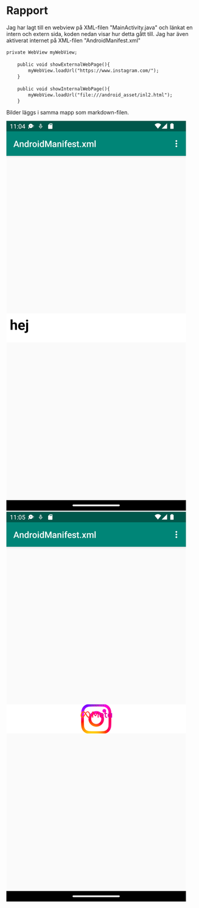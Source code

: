 
# Rapport

Jag har lagt till en webview på XML-filen "MainActivity.java" och länkat en intern och extern sida, koden nedan visar hur detta gått till. Jag har även aktiverat internet på XML-filen "AndroidManifest.xml"
```
private WebView myWebView;

    public void showExternalWebPage(){
        myWebView.loadUrl("https://www.instagram.com/");
    }

    public void showInternalWebPage(){
        myWebView.loadUrl("file:///android_asset/inl2.html");
    }

```

Bilder läggs i samma mapp som markdown-filen.

![](Screenshot2.png)
![](Screenshot3.png)

